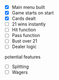 

- [x] Main menu built
- [X] Game starts on start
- [X] Cards dealt
- [ ] 21 wins instantly
- [ ] Hit function
- [ ] Pass function
- [ ] Bust over 21
- [ ] Dealer logic

potential features
- [ ] Splitting
- [ ] Wagers